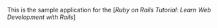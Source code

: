 This is the sample application for the
[*Ruby on Rails Tutorial:
Learn Web Development with Rails*]
